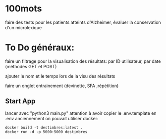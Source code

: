 # 100mots

faire des tests pour les patients atteints d'Alzheimer, évaluer la conservation d'un microlexique

# To Do généraux:


faire un filtrage pour la visualisation des résultats: par ID utilisateur, par date (méthodes GET et POST)

ajouter le nom et le temps lors de la visu des résultats 




faire un onglet entrainement (devinette, SFA ,répétition)

## Start App
lancer avec "python3 main.py"
attention à avoir copier le .env.template en .env 
anciennement on pouvait utiliser docker:
```
docker build -t destimbres:latest .
docker run -d -p 5000:5000 destimbres
```